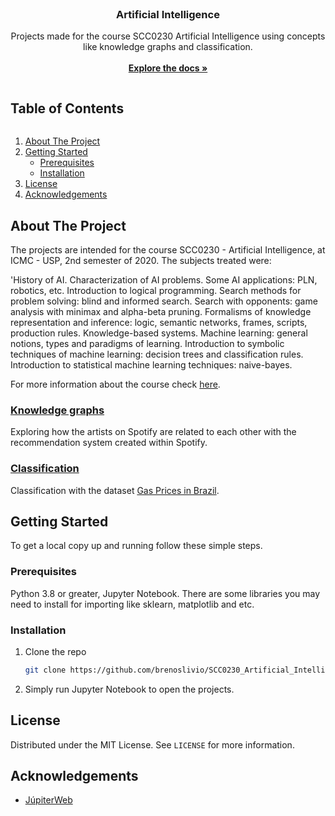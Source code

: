 <!-- PROJECT LOGO -->
<br />
<p align="center">
  <h3 align="center">Artificial Intelligence</h3>

  <p align="center">
    Projects made for the course SCC0230 Artificial Intelligence using concepts like knowledge graphs and classification.
    <br />
    <br />
    <a href="https://github.com/brenoslivio/SCC0230_Artificial_Intelligence"><strong>Explore the docs »</strong></a>
  </p>
</p>


<!-- TABLE OF CONTENTS -->

<summary><h2 style="display: inline-block">Table of Contents</h2></summary>
<ol>
  <li>
    <a href="#about-the-project">About The Project</a>
  </li>
  <li>
    <a href="#getting-started">Getting Started</a>
    <ul>
      <li><a href="#prerequisites">Prerequisites</a></li>
      <li><a href="#installation">Installation</a></li>
    </ul>
  </li>
  <li><a href="#license">License</a></li>
  <li><a href="#acknowledgements">Acknowledgements</a></li>
</ol>


<!-- ABOUT THE PROJECT -->
## About The Project

The projects are intended for the course SCC0230 - Artificial Intelligence, at ICMC - USP, 2nd semester of 2020. The subjects treated were:

'History of AI. Characterization of AI problems. Some AI applications: PLN, robotics, etc. Introduction to logical programming. Search methods for problem solving: blind and informed search. Search with opponents: game analysis with minimax and alpha-beta pruning. Formalisms of knowledge representation and inference: logic, semantic networks, frames, scripts, production rules. Knowledge-based systems. Machine learning: general notions, types and paradigms of learning. Introduction to symbolic techniques of machine learning: decision trees and classification rules. Introduction to statistical machine learning techniques: naive-bayes.

For more information about the course check [here](https://uspdigital.usp.br/jupiterweb/obterDisciplina?sgldis=SCC0230&codcur=55060&codhab=1).

### [Knowledge graphs](https://nbviewer.jupyter.org/github/brenoslivio/SCC0230_Artificial_Intelligence/blob/main/Knowledge%20Graphs/EngConhecimento.ipynb)

Exploring how the artists on Spotify are related to each other with the recommendation system created within Spotify.

### [Classification](https://nbviewer.jupyter.org/github/brenoslivio/SCC0230_Artificial_Intelligence/blob/main/Classification/Trabalho2_MachineLearning.ipynb)

Classification with the dataset [Gas Prices in Brazil](https://www.kaggle.com/matheusfreitag/gas-prices-in-brazil).

<!-- GETTING STARTED -->
## Getting Started

To get a local copy up and running follow these simple steps.

### Prerequisites

Python 3.8 or greater, Jupyter Notebook. There are some libraries you may need to install for importing like sklearn, matplotlib and etc.

### Installation

1. Clone the repo
   ```sh
   git clone https://github.com/brenoslivio/SCC0230_Artificial_Intelligence.git
   ```
2. Simply run Jupyter Notebook to open the projects.

<!-- LICENSE -->
## License

Distributed under the MIT License. See `LICENSE` for more information.

<!-- ACKNOWLEDGEMENTS -->
## Acknowledgements

* [JúpiterWeb](https://uspdigital.usp.br/jupiterweb/obterDisciplina?sgldis=SCC0230&codcur=55060&codhab=1)
